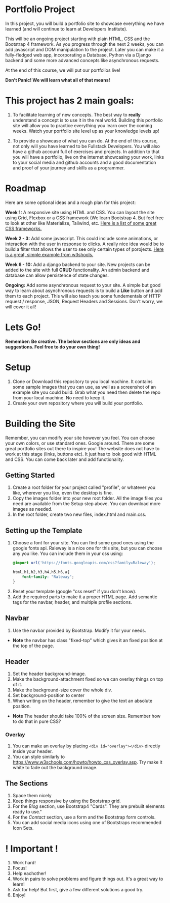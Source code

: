 # Portfolio Project


In this project, you will build a portfolio site to showcase everything we have learned (and will continue to learn at Developers Institute).

This will be an ongoing project starting with plain HTML, CSS and the Bootstrap 4 framework.  As you progress through the next 2 weeks, you can add javascript and DOM manipulation to the project. Later you can make it a fully-fledged web app, incorporating a Database, Python via a Django backend and some more advanced concepts like asynchronous requests.  

At the end of this course, we will put our portfolios live!

**Don't Panic! We will learn what all of that means!**



# This project has 2 main goals:

1. To facilitate learning of new concepts. The best way to __really__ understand a concept is to use it in the real world. Building this portfolio site will allow you to practice everything you learn over the coming weeks.  Watch your portfolio site level up as your knowledge levels up!

2. To provide a showcase of what you can do.  At the end of this course, not only will you have learned to be Fullstack Developers. You will also have a github account full of exercises and projects.   In addition to that you will have a portfolio, live on the internet showcasing your work, links to your social media and github accounts and a good documentation and proof of your journey and skills as a programmer.

# Roadmap

Here are some optional ideas and a rough plan for this project:

**Week 1:** A responsive site using HTML and CSS. You can layout the site using Grid, Flexbox or a CSS framework (We learn Bootstrap 4. But feel free to look at other like Materialize,  Tailwind, etc.  [Here is a list of some great CSS frameworks.](https://www.mockplus.com/blog/post/css-framework) 

**Week 2 - 3:** Add some javascript. This could include some animations, or interaction with the user in response to clicks. A really nice idea would be to build a filter that allows the user to see only certain types of porojects. [Here is a great, simple example from w3shools.](https://www.w3schools.com/howto/howto_js_portfolio_filter.asp) 

**Week 6 - 10:** Add a django backend to your site. New projects can be added to the site with full __CRUD__ functionality. An admin backend and database can allow persistence of state changes.

**Ongoing:** Add some asynchronous request to your site.  A simple but good way to learn about asynchronous requests is to build a __Like__ button and add them to each project. This will also teach you some fundementals of HTTP request / response, JSON, Request Headers and Sessions.  Don't worry, we will cover it all!

# Lets Go!
**Remember: Be creative. The below sections are only ideas and suggestions. Feel free to do your own thing!**

# Setup

1. Clone or Download this repository to you local machine. It contains some sample images that you can use, as well as a screenshot of an example site you could build.  Grab what you need then delete the repo from your local machine. No need to keep it.
1. Create your own repository where you will build your portfolio. 

# Building the Site

Remember, you can modify your site however you feel. You can choose your own colors, or use standard ones.  Google around. There are some great portfolio sites out there to inspire you! 
The website does not have to work at this stage (links, buttons etc). It just has to look good with HTML and CSS. You can come back later and add functionality.

## Getting Started
1. Create a root folder for your project called "profile", or whatever you like, wherever you like, even the desktop is fine.
1. Copy the images folder into your new root folder. All the image files you need are available from the Setup step above. You can download more images as needed.
1. In the root folder, create two new files, index.html and main.css. 

## Setting up the Template

1. Choose a font for your site. You can find some good ones using the google fonts api.  Raleway is a nice one for this site, but you can choose any you like. You can include them in your css using:
    ```css
    @import url('https://fonts.googleapis.com/css?family=Raleway');
    
    html,h1,h2,h3,h4,h5,h6,a{
        font-family: "Raleway";
    }
    ```
1. Reset your template (google "css reset" if you don't know). 
1. Add the required parts to make it a proper HTML page.
Add semantic tags for the navbar, header, and multiple profile sections. 

## Navbar

1. Use the navbar provided by Bootstrap. Modify it for your needs.
* **Note** the navbar has class "fixed-top" which gives it an fixed position at the top of the page.

## Header

1. Set the header background-image. 
1. Make the background-attachment fixed so we can overlay things on top of it.
1. Make the background-size cover the whole div.
1. Set background-position to center
1. When writing on the header, remember to give the text an absolute position.
* **Note** The header should take 100% of the screen size. Remember how to do that in pure CSS?

### Overlay

1. You can make an overlay by placing `<div id="overlay"></div>` directly inside your header.
1. You can style similarly to https://www.w3schools.com/howto/howto_css_overlay.asp. Try make it white to fade out the background image.

## The Sections

1. Space them nicely
1. Keep things responsive by using the Bootstrap grid.
1. For the *Blog* section, use Bootstrap4 "Cards". They are prebuilt elements ready to use."
1. For the *Contact* section, use a form and the Bootstrap form controls.
1. You can add social media icons using one of Bootstraps recommended Icon Sets.

# ! Important !

1. Work hard!
1. Focus!
1. Help eachother!
1. Work in pairs to solve problems and figure things out. It's a great way to learn!
1. Ask for help! But first, give a few different solutions a good try.
1. Enjoy!
